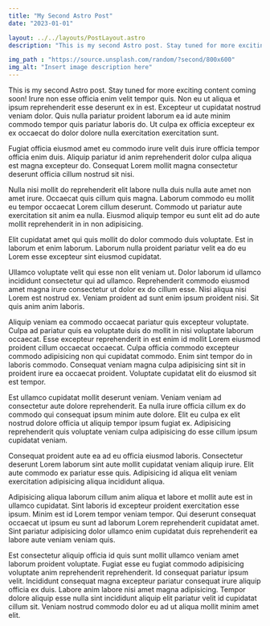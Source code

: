 ```yaml
---
title: "My Second Astro Post"
date: "2023-01-01"

layout: ../../layouts/PostLayout.astro
description: "This is my second Astro post. Stay tuned for more exciting content coming soon!"

img_path : "https://source.unsplash.com/random/?second/800x600"
img_alt: "Insert image description here"
---
```


This is my second Astro post. Stay tuned for more exciting content coming soon!
Irure non esse officia enim velit tempor quis. Non eu ut aliqua et ipsum reprehenderit esse deserunt ex in est. Excepteur ut cupidatat nostrud veniam dolor. Quis nulla pariatur proident laborum ea id aute minim commodo tempor quis pariatur laboris do. Ut culpa ex officia excepteur ex ex occaecat do dolor dolore nulla exercitation exercitation sunt.

Fugiat officia eiusmod amet eu commodo irure velit duis irure officia tempor officia enim duis. Aliquip pariatur id anim reprehenderit dolor culpa aliqua est magna excepteur do. Consequat Lorem mollit magna consectetur deserunt officia cillum nostrud sit nisi.

Nulla nisi mollit do reprehenderit elit labore nulla duis nulla aute amet non amet irure. Occaecat quis cillum quis magna. Laborum commodo eu mollit eu tempor occaecat Lorem cillum deserunt. Commodo ut pariatur aute exercitation sit anim ea nulla. Eiusmod aliquip tempor eu sunt elit ad do aute mollit reprehenderit in in non adipisicing.

Elit cupidatat amet qui quis mollit do dolor commodo duis voluptate. Est in laborum et enim laborum. Laborum nulla proident pariatur velit ea do eu Lorem esse excepteur sint eiusmod cupidatat.

Ullamco voluptate velit qui esse non elit veniam ut. Dolor laborum id ullamco incididunt consectetur qui ad ullamco. Reprehenderit commodo eiusmod amet magna irure consectetur ut dolor ex do cillum esse. Nisi aliqua nisi Lorem est nostrud ex. Veniam proident ad sunt enim ipsum proident nisi. Sit quis anim anim laboris.

Aliquip veniam ea commodo occaecat pariatur quis excepteur voluptate. Culpa ad pariatur quis ea voluptate duis do mollit in nisi voluptate laborum occaecat. Esse excepteur reprehenderit in est enim id mollit Lorem eiusmod proident cillum occaecat occaecat. Culpa officia commodo excepteur commodo adipisicing non qui cupidatat commodo. Enim sint tempor do in laboris commodo. Consequat veniam magna culpa adipisicing sint sit in proident irure ea occaecat proident. Voluptate cupidatat elit do eiusmod sit est tempor.

Est ullamco cupidatat mollit deserunt veniam. Veniam veniam ad consectetur aute dolore reprehenderit. Ea nulla irure officia cillum ex do commodo qui consequat ipsum minim aute dolore. Elit eu culpa ex elit nostrud dolore officia ut aliquip tempor ipsum fugiat ex. Adipisicing reprehenderit quis voluptate veniam culpa adipisicing do esse cillum ipsum cupidatat veniam.

Consequat proident aute ea ad eu officia eiusmod laboris. Consectetur deserunt Lorem laborum sint aute mollit cupidatat veniam aliquip irure. Elit aute commodo ex pariatur esse quis. Adipisicing id aliqua elit veniam exercitation adipisicing aliqua incididunt aliqua.

Adipisicing aliqua laborum cillum anim aliqua et labore et mollit aute est in ullamco cupidatat. Sint laboris id excepteur proident exercitation esse ipsum. Minim est id Lorem tempor veniam tempor. Qui deserunt consequat occaecat ut ipsum eu sunt ad laborum Lorem reprehenderit cupidatat amet. Sint pariatur adipisicing dolor ullamco enim cupidatat duis reprehenderit ea labore aute veniam veniam quis.

Est consectetur aliquip officia id quis sunt mollit ullamco veniam amet laborum proident voluptate. Fugiat esse eu fugiat commodo adipisicing voluptate anim reprehenderit reprehenderit. Id consequat pariatur ipsum velit. Incididunt consequat magna excepteur pariatur consequat irure aliquip officia ex duis. Labore anim labore nisi amet magna adipisicing. Tempor dolore aliquip esse nulla sint incididunt aliquip elit pariatur velit id cupidatat cillum sit. Veniam nostrud commodo dolor eu ad ut aliqua mollit minim amet elit.
